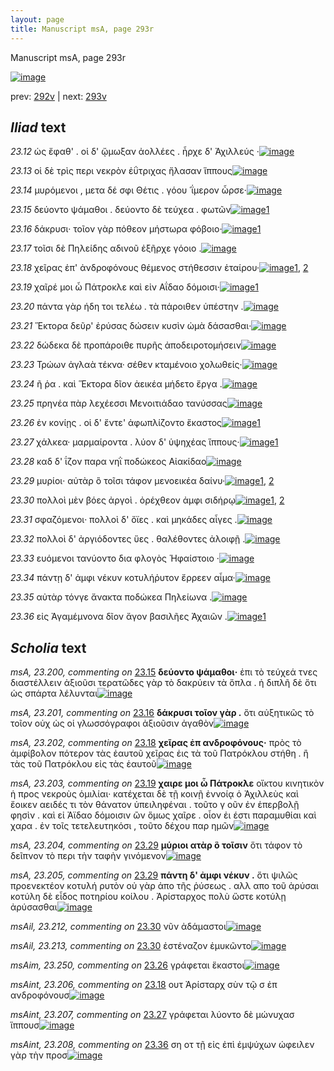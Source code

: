 ```yaml
---
layout: page
title: Manuscript msA, page 293r
---
```


Manuscript msA, page 293r

[![image](http://www.homermultitext.org/iipsrv?OBJ=IIP,1.0&FIF=/project/homer/pyramidal/deepzoom/hmt/vaimg/2017a/VA293RN_0463.tif&WID=100&CVT=JPEG)](http://www.homermultitext.org/ict2/?urn=urn:cite2:hmt:vaimg.2017a:VA293RN_0463)

prev:  [292v](../292v) | next:  [293v](../293v)

## *Iliad* text

*23.12* <a id="23.12"/> ὡς ἔφαθ' . οἱ δ' ᾤμωξαν ἀολλέες . ἦρχε δ' Ἀχιλλεύς ·[![image](http://www.homermultitext.org/iipsrv?OBJ=IIP,1.0&FIF=/project/homer/pyramidal/deepzoom/hmt/vaimg/2017a/VA293RN_0463.tif&RGN=0.19,0.2201,0.443,0.0331&WID=1000&CVT=JPEG)](http://www.homermultitext.org/ict2/?urn=urn:cite2:hmt:vaimg.2017a:VA293RN_0463@0.19,0.2201,0.443,0.0331)

*23.13* <a id="23.13"/> οἱ δὲ τρὶς περι νεκρὸν ἐΰτριχας ἤλασαν ἵππους[![image](http://www.homermultitext.org/iipsrv?OBJ=IIP,1.0&FIF=/project/homer/pyramidal/deepzoom/hmt/vaimg/2017a/VA293RN_0463.tif&RGN=0.187,0.2434,0.436,0.0323&WID=1000&CVT=JPEG)](http://www.homermultitext.org/ict2/?urn=urn:cite2:hmt:vaimg.2017a:VA293RN_0463@0.187,0.2434,0.436,0.0323)

*23.14* <a id="23.14"/> μυρόμενοι , μετα δέ σφι Θέτις . γόου ῾ΐμερον ὦρσε·[![image](http://www.homermultitext.org/iipsrv?OBJ=IIP,1.0&FIF=/project/homer/pyramidal/deepzoom/hmt/vaimg/2017a/VA293RN_0463.tif&RGN=0.19,0.2645,0.429,0.0323&WID=1000&CVT=JPEG)](http://www.homermultitext.org/ict2/?urn=urn:cite2:hmt:vaimg.2017a:VA293RN_0463@0.19,0.2645,0.429,0.0323)

*23.15* <a id="23.15"/> δεύοντο ψάμαθοι . δεύοντο δὲ τεύχεα . φωτῶν[![image](http://www.homermultitext.org/iipsrv?OBJ=IIP,1.0&FIF=/project/homer/pyramidal/deepzoom/hmt/vaimg/2017a/VA293RN_0463.tif&RGN=0.187,0.2832,0.397,0.0346&WID=1000&CVT=JPEG)](http://www.homermultitext.org/ict2/?urn=urn:cite2:hmt:vaimg.2017a:VA293RN_0463@0.187,0.2832,0.397,0.0346)[1](#msA_23.200)

*23.16* <a id="23.16"/> δάκρυσι· τοῖον γὰρ πόθεον μήστωρα φόβοιο·[![image](http://www.homermultitext.org/iipsrv?OBJ=IIP,1.0&FIF=/project/homer/pyramidal/deepzoom/hmt/vaimg/2017a/VA293RN_0463.tif&RGN=0.187,0.302,0.397,0.0368&WID=1000&CVT=JPEG)](http://www.homermultitext.org/ict2/?urn=urn:cite2:hmt:vaimg.2017a:VA293RN_0463@0.187,0.302,0.397,0.0368)[1](#msA_23.201)

*23.17* <a id="23.17"/> τοῖσι δὲ Πηλείδης αδινοῦ ἐξῆρχε γόοιο .[![image](http://www.homermultitext.org/iipsrv?OBJ=IIP,1.0&FIF=/project/homer/pyramidal/deepzoom/hmt/vaimg/2017a/VA293RN_0463.tif&RGN=0.181,0.3201,0.38,0.0353&WID=1000&CVT=JPEG)](http://www.homermultitext.org/ict2/?urn=urn:cite2:hmt:vaimg.2017a:VA293RN_0463@0.181,0.3201,0.38,0.0353)

*23.18* <a id="23.18"/> χεῖρας ἐπ' ἀνδροφόνους θέμενος στήθεσσιν ἑταίρου·[![image](http://www.homermultitext.org/iipsrv?OBJ=IIP,1.0&FIF=/project/homer/pyramidal/deepzoom/hmt/vaimg/2017a/VA293RN_0463.tif&RGN=0.181,0.3388,0.438,0.0391&WID=1000&CVT=JPEG)](http://www.homermultitext.org/ict2/?urn=urn:cite2:hmt:vaimg.2017a:VA293RN_0463@0.181,0.3388,0.438,0.0391)[1](#msA_23.202), [2](#msAint_23.206)

*23.19* <a id="23.19"/> χαῖρέ μοι ὦ Πάτροκλε καὶ εἰν Αΐδαο δόμοισι·[![image](http://www.homermultitext.org/iipsrv?OBJ=IIP,1.0&FIF=/project/homer/pyramidal/deepzoom/hmt/vaimg/2017a/VA293RN_0463.tif&RGN=0.18,0.3599,0.423,0.0323&WID=1000&CVT=JPEG)](http://www.homermultitext.org/ict2/?urn=urn:cite2:hmt:vaimg.2017a:VA293RN_0463@0.18,0.3599,0.423,0.0323)[1](#msA_23.203)

*23.20* <a id="23.20"/> πάντα γὰρ ήδη τοι τελέω . τὰ πάροιθεν ὑπέστην .[![image](http://www.homermultitext.org/iipsrv?OBJ=IIP,1.0&FIF=/project/homer/pyramidal/deepzoom/hmt/vaimg/2017a/VA293RN_0463.tif&RGN=0.177,0.3956,0.442,0.0398&WID=1000&CVT=JPEG)](http://www.homermultitext.org/ict2/?urn=urn:cite2:hmt:vaimg.2017a:VA293RN_0463@0.177,0.3956,0.442,0.0398)

*23.21* <a id="23.21"/> Ἕκτορα δεῦρ' ἐρύσας δώσειν κυσὶν ὠμὰ δάσασθαι·[![image](http://www.homermultitext.org/iipsrv?OBJ=IIP,1.0&FIF=/project/homer/pyramidal/deepzoom/hmt/vaimg/2017a/VA293RN_0463.tif&RGN=0.184,0.3971,0.43,0.0368&WID=1000&CVT=JPEG)](http://www.homermultitext.org/ict2/?urn=urn:cite2:hmt:vaimg.2017a:VA293RN_0463@0.184,0.3971,0.43,0.0368)

*23.22* <a id="23.22"/> δώδεκα δὲ προπάροιθε πυρῆς ἀποδειροτομήσειν[![image](http://www.homermultitext.org/iipsrv?OBJ=IIP,1.0&FIF=/project/homer/pyramidal/deepzoom/hmt/vaimg/2017a/VA293RN_0463.tif&RGN=0.177,0.4197,0.438,0.0308&WID=1000&CVT=JPEG)](http://www.homermultitext.org/ict2/?urn=urn:cite2:hmt:vaimg.2017a:VA293RN_0463@0.177,0.4197,0.438,0.0308)

*23.23* <a id="23.23"/> Τρώων ἀγλαὰ τέκνα· σέθεν κταμένοιο χολωθείς·[![image](http://www.homermultitext.org/iipsrv?OBJ=IIP,1.0&FIF=/project/homer/pyramidal/deepzoom/hmt/vaimg/2017a/VA293RN_0463.tif&RGN=0.187,0.4414,0.418,0.027&WID=1000&CVT=JPEG)](http://www.homermultitext.org/ict2/?urn=urn:cite2:hmt:vaimg.2017a:VA293RN_0463@0.187,0.4414,0.418,0.027)

*23.24* <a id="23.24"/> ῆ ῥα . καὶ Ἕκτορα δῖον ἀεικέα μήδετο ἔργα .[![image](http://www.homermultitext.org/iipsrv?OBJ=IIP,1.0&FIF=/project/homer/pyramidal/deepzoom/hmt/vaimg/2017a/VA293RN_0463.tif&RGN=0.18,0.455,0.388,0.0308&WID=1000&CVT=JPEG)](http://www.homermultitext.org/ict2/?urn=urn:cite2:hmt:vaimg.2017a:VA293RN_0463@0.18,0.455,0.388,0.0308)

*23.25* <a id="23.25"/> πρηνέα πὰρ λεχέεσσι Μενοιτιάδαο τανύσσας[![image](http://www.homermultitext.org/iipsrv?OBJ=IIP,1.0&FIF=/project/homer/pyramidal/deepzoom/hmt/vaimg/2017a/VA293RN_0463.tif&RGN=0.181,0.479,0.4,0.024&WID=1000&CVT=JPEG)](http://www.homermultitext.org/ict2/?urn=urn:cite2:hmt:vaimg.2017a:VA293RN_0463@0.181,0.479,0.4,0.024)

*23.26* <a id="23.26"/> ἐν κονίῃς . οἱ δ' ἔντε' ἀφωπλίζοντο ἕκαστος[![image](http://www.homermultitext.org/iipsrv?OBJ=IIP,1.0&FIF=/project/homer/pyramidal/deepzoom/hmt/vaimg/2017a/VA293RN_0463.tif&RGN=0.178,0.4932,0.383,0.03&WID=1000&CVT=JPEG)](http://www.homermultitext.org/ict2/?urn=urn:cite2:hmt:vaimg.2017a:VA293RN_0463@0.178,0.4932,0.383,0.03)[1](#msAim_23.250)

*23.27* <a id="23.27"/> χάλκεα· μαρμαίροντα . λύον δ' ὑψηχέας ἵππους·[![image](http://www.homermultitext.org/iipsrv?OBJ=IIP,1.0&FIF=/project/homer/pyramidal/deepzoom/hmt/vaimg/2017a/VA293RN_0463.tif&RGN=0.176,0.5105,0.416,0.03&WID=1000&CVT=JPEG)](http://www.homermultitext.org/ict2/?urn=urn:cite2:hmt:vaimg.2017a:VA293RN_0463@0.176,0.5105,0.416,0.03)[1](#msAint_23.207)

*23.28* <a id="23.28"/> καδ δ' ΐζον παρα νηῒ ποδώκεος Αἰακίδαο[![image](http://www.homermultitext.org/iipsrv?OBJ=IIP,1.0&FIF=/project/homer/pyramidal/deepzoom/hmt/vaimg/2017a/VA293RN_0463.tif&RGN=0.175,0.5278,0.401,0.0315&WID=1000&CVT=JPEG)](http://www.homermultitext.org/ict2/?urn=urn:cite2:hmt:vaimg.2017a:VA293RN_0463@0.175,0.5278,0.401,0.0315)

*23.29* <a id="23.29"/> μυρίοι· αὐτὰρ ὃ τοῖσι τάφον μενοεικέα δαίνυ·[![image](http://www.homermultitext.org/iipsrv?OBJ=IIP,1.0&FIF=/project/homer/pyramidal/deepzoom/hmt/vaimg/2017a/VA293RN_0463.tif&RGN=0.178,0.5495,0.395,0.0293&WID=1000&CVT=JPEG)](http://www.homermultitext.org/ict2/?urn=urn:cite2:hmt:vaimg.2017a:VA293RN_0463@0.178,0.5495,0.395,0.0293)[1](#msA_23.205), [2](#msA_23.204)

*23.30* <a id="23.30"/> πολλοὶ μὲν βόες ἀργοὶ . ὀρέχθεον ἀμφι σιδήρῳ[![image](http://www.homermultitext.org/iipsrv?OBJ=IIP,1.0&FIF=/project/homer/pyramidal/deepzoom/hmt/vaimg/2017a/VA293RN_0463.tif&RGN=0.179,0.5691,0.407,0.0293&WID=1000&CVT=JPEG)](http://www.homermultitext.org/ict2/?urn=urn:cite2:hmt:vaimg.2017a:VA293RN_0463@0.179,0.5691,0.407,0.0293)[1](#msAil_23.212), [2](#msAil_23.213)

*23.31* <a id="23.31"/> σφαζόμενοι· πολλοὶ δ' ὄϊες . καὶ μηκάδες αἶγες .[![image](http://www.homermultitext.org/iipsrv?OBJ=IIP,1.0&FIF=/project/homer/pyramidal/deepzoom/hmt/vaimg/2017a/VA293RN_0463.tif&RGN=0.175,0.5871,0.417,0.0315&WID=1000&CVT=JPEG)](http://www.homermultitext.org/ict2/?urn=urn:cite2:hmt:vaimg.2017a:VA293RN_0463@0.175,0.5871,0.417,0.0315)

*23.32* <a id="23.32"/> πολλοὶ δ' ἀργιόδοντες ὕες . θαλέθοντες ἀλοιφῇ .[![image](http://www.homermultitext.org/iipsrv?OBJ=IIP,1.0&FIF=/project/homer/pyramidal/deepzoom/hmt/vaimg/2017a/VA293RN_0463.tif&RGN=0.17,0.6081,0.424,0.0293&WID=1000&CVT=JPEG)](http://www.homermultitext.org/ict2/?urn=urn:cite2:hmt:vaimg.2017a:VA293RN_0463@0.17,0.6081,0.424,0.0293)

*23.33* <a id="23.33"/> ευόμενοι τανύοντο δια φλογὸς Ἡφαίστοιο ·[![image](http://www.homermultitext.org/iipsrv?OBJ=IIP,1.0&FIF=/project/homer/pyramidal/deepzoom/hmt/vaimg/2017a/VA293RN_0463.tif&RGN=0.173,0.6254,0.385,0.0285&WID=1000&CVT=JPEG)](http://www.homermultitext.org/ict2/?urn=urn:cite2:hmt:vaimg.2017a:VA293RN_0463@0.173,0.6254,0.385,0.0285)

*23.34* <a id="23.34"/> πάντῃ δ' ἀμφι νέκυν κοτυλήῤυτον ἔρρεεν αἷμα·[![image](http://www.homermultitext.org/iipsrv?OBJ=IIP,1.0&FIF=/project/homer/pyramidal/deepzoom/hmt/vaimg/2017a/VA293RN_0463.tif&RGN=0.176,0.6456,0.434,0.03&WID=1000&CVT=JPEG)](http://www.homermultitext.org/ict2/?urn=urn:cite2:hmt:vaimg.2017a:VA293RN_0463@0.176,0.6456,0.434,0.03)

*23.35* <a id="23.35"/> αὐτὰρ τόνγε ἄνακτα ποδώκεα Πηλείωνα .[![image](http://www.homermultitext.org/iipsrv?OBJ=IIP,1.0&FIF=/project/homer/pyramidal/deepzoom/hmt/vaimg/2017a/VA293RN_0463.tif&RGN=0.167,0.6622,0.389,0.03&WID=1000&CVT=JPEG)](http://www.homermultitext.org/ict2/?urn=urn:cite2:hmt:vaimg.2017a:VA293RN_0463@0.167,0.6622,0.389,0.03)

*23.36* <a id="23.36"/> εἰς Ἀγαμέμνονα δῖον ἄγον βασιλῆες Ἀχαιῶν .[![image](http://www.homermultitext.org/iipsrv?OBJ=IIP,1.0&FIF=/project/homer/pyramidal/deepzoom/hmt/vaimg/2017a/VA293RN_0463.tif&RGN=0.17,0.6787,0.391,0.0353&WID=1000&CVT=JPEG)](http://www.homermultitext.org/ict2/?urn=urn:cite2:hmt:vaimg.2017a:VA293RN_0463@0.17,0.6787,0.391,0.0353)[1](#msAint_23.208)

## *Scholia* text

*msA, 23.200, commenting on* [23.15](#23.15)  <a id="msA_23.200"/> **δεύοντο ψάμαθοι·** ἐπι τὸ τεύχεά τνες διαστέλλειν ἀξιοῦσι τερατῶδες γὰρ τὸ δακρύειν τὰ ὅπλα . ἡ διπλῆ δὲ ὅτι ὡς σπάρτα λέλυνται[![image](http://www.homermultitext.org/iipsrv?OBJ=IIP,1.0&FIF=/project/homer/pyramidal/deepzoom/hmt/vaimg/2017a/VA293RN_0463.tif&RGN=0.615,0.2905,0.204,0.0601&WID=1000&CVT=JPEG)](http://www.homermultitext.org/ict2/?urn=urn:cite2:hmt:vaimg.2017a:VA293RN_0463@0.615,0.2905,0.204,0.0601)

*msA, 23.201, commenting on* [23.16](#23.16)  <a id="msA_23.201"/> **δάκρυσι τοῖον γὰρ .** ὅτι αὐξητικῶς τὸ τοῖον οὑχ ὡς οἱ γλωσσόγραφοι ἀξιοῦσιν ἀγαθὸν[![image](http://www.homermultitext.org/iipsrv?OBJ=IIP,1.0&FIF=/project/homer/pyramidal/deepzoom/hmt/vaimg/2017a/VA293RN_0463.tif&RGN=0.616,0.3446,0.195,0.0398&WID=1000&CVT=JPEG)](http://www.homermultitext.org/ict2/?urn=urn:cite2:hmt:vaimg.2017a:VA293RN_0463@0.616,0.3446,0.195,0.0398)

*msA, 23.202, commenting on* [23.18](#23.18)  <a id="msA_23.202"/> **χεῖρας ἐπ ανδροφόνους·** πρὸς τὸ ἀμφίβολον πότερον τὰς ἐαυτοῦ χεῖρας ἐις τὰ τοῦ Πατρόκλου στήθη . ἢ τὰς τοῦ Πατρόκλου εἰς τὰς ἑαυτοῦ[![image](http://www.homermultitext.org/iipsrv?OBJ=IIP,1.0&FIF=/project/homer/pyramidal/deepzoom/hmt/vaimg/2017a/VA293RN_0463.tif&RGN=0.605,0.3754,0.208,0.0661&WID=1000&CVT=JPEG)](http://www.homermultitext.org/ict2/?urn=urn:cite2:hmt:vaimg.2017a:VA293RN_0463@0.605,0.3754,0.208,0.0661)

*msA, 23.203, commenting on* [23.19](#23.19)  <a id="msA_23.203"/> **χαιρε μοι ὦ Πάτροκλε** οἴκτου κινητικὸν ἡ προς νεκροὺς ὁμιλίαι· κατέχεται δὲ τῇ κοινῇ ἐννοίᾳ ὁ Ἀχιλλεὺς καὶ ἔοικεν αειδές τι τὸν θάνατον ὑπειληφέναι . τοῦτο γ οῦν ἐν ἑπερβολῇ φησὶν . καὶ εἰ Ἀϊδαο δόμοισιν ὢν ὅμως χαῖρε . οἷον ἐι έστι παραμυθίαι καὶ χαρα . ἐν τοῖς τετελευτηκόσι , τοῦτο δέχου παρ ημῶν[![image](http://www.homermultitext.org/iipsrv?OBJ=IIP,1.0&FIF=/project/homer/pyramidal/deepzoom/hmt/vaimg/2017a/VA293RN_0463.tif&RGN=0.598,0.4332,0.239,0.1156&WID=1000&CVT=JPEG)](http://www.homermultitext.org/ict2/?urn=urn:cite2:hmt:vaimg.2017a:VA293RN_0463@0.598,0.4332,0.239,0.1156)

*msA, 23.204, commenting on* [23.29](#23.29)  <a id="msA_23.204"/> **μύριοι ατὰρ ὃ τοῖσιν** ὅτι τάφον τὸ δεῖπνον τὸ περι τὴν ταφὴν γινόμενον[![image](http://www.homermultitext.org/iipsrv?OBJ=IIP,1.0&FIF=/project/homer/pyramidal/deepzoom/hmt/vaimg/2017a/VA293RN_0463.tif&RGN=0.593,0.5443,0.231,0.0353&WID=1000&CVT=JPEG)](http://www.homermultitext.org/ict2/?urn=urn:cite2:hmt:vaimg.2017a:VA293RN_0463@0.593,0.5443,0.231,0.0353)

*msA, 23.205, commenting on* [23.29](#23.29)  <a id="msA_23.205"/> **πάντη δ' ἀμφι νέκυν .** ὅτι ψιλῶς προενεκτέον κοτυλή ρυτὸν οὐ γὰρ ἀπο τῆς ῥύσεως . αλλ απο τοῦ ἀρύσαι κοτύλη δὲ εἶδος ποτηρίου κοίλου . Ἀρίσταρχος πολὺ ὥστε κοτύλῃ ἀρύσασθαι[![image](http://www.homermultitext.org/iipsrv?OBJ=IIP,1.0&FIF=/project/homer/pyramidal/deepzoom/hmt/vaimg/2017a/VA293RN_0463.tif&RGN=0.595,0.5721,0.228,0.0743&WID=1000&CVT=JPEG)](http://www.homermultitext.org/ict2/?urn=urn:cite2:hmt:vaimg.2017a:VA293RN_0463@0.595,0.5721,0.228,0.0743)

*msAil, 23.212, commenting on* [23.30](#23.30)  <a id="msAil_23.212"/> νῦν ἀδάμαστοι[![image](http://www.homermultitext.org/iipsrv?OBJ=IIP,1.0&FIF=/project/homer/pyramidal/deepzoom/hmt/vaimg/2017a/VA293RN_0463.tif&RGN=0.339,0.5683,0.08,0.0098&WID=1000&CVT=JPEG)](http://www.homermultitext.org/ict2/?urn=urn:cite2:hmt:vaimg.2017a:VA293RN_0463@0.339,0.5683,0.08,0.0098)

*msAil, 23.213, commenting on* [23.30](#23.30)  <a id="msAil_23.213"/> ἐστέναζον ἐμυκῶντο[![image](http://www.homermultitext.org/iipsrv?OBJ=IIP,1.0&FIF=/project/homer/pyramidal/deepzoom/hmt/vaimg/2017a/VA293RN_0463.tif&RGN=0.439,0.5721,0.11,0.0105&WID=1000&CVT=JPEG)](http://www.homermultitext.org/ict2/?urn=urn:cite2:hmt:vaimg.2017a:VA293RN_0463@0.439,0.5721,0.11,0.0105)

*msAim, 23.250, commenting on* [23.26](#23.26)  <a id="msAim_23.250"/> γράφεται ἕκαστοι[![image](http://www.homermultitext.org/iipsrv?OBJ=IIP,1.0&FIF=/project/homer/pyramidal/deepzoom/hmt/vaimg/2017a/VA293RN_0463.tif&RGN=0.552,0.4955,0.049,0.0293&WID=1000&CVT=JPEG)](http://www.homermultitext.org/ict2/?urn=urn:cite2:hmt:vaimg.2017a:VA293RN_0463@0.552,0.4955,0.049,0.0293)

*msAint, 23.206, commenting on* [23.18](#23.18)  <a id="msAint_23.206"/> ουτ Ἀρίσταρχ σὺν τῷ σ ἐπ ανδροφόνουσ[![image](http://www.homermultitext.org/iipsrv?OBJ=IIP,1.0&FIF=/project/homer/pyramidal/deepzoom/hmt/vaimg/2017a/VA293RN_0463.tif&RGN=0.115,0.3341,0.068,0.0511&WID=1000&CVT=JPEG)](http://www.homermultitext.org/ict2/?urn=urn:cite2:hmt:vaimg.2017a:VA293RN_0463@0.115,0.3341,0.068,0.0511)

*msAint, 23.207, commenting on* [23.27](#23.27)  <a id="msAint_23.207"/> γράφεται λύοντο δὲ μώνυχασ ἵππουσ[![image](http://www.homermultitext.org/iipsrv?OBJ=IIP,1.0&FIF=/project/homer/pyramidal/deepzoom/hmt/vaimg/2017a/VA293RN_0463.tif&RGN=0.106,0.5008,0.07,0.0518&WID=1000&CVT=JPEG)](http://www.homermultitext.org/ict2/?urn=urn:cite2:hmt:vaimg.2017a:VA293RN_0463@0.106,0.5008,0.07,0.0518)

*msAint, 23.208, commenting on* [23.36](#23.36)  <a id="msAint_23.208"/> ση οτ τῇ εἰς ἐπὶ ἐμψύχων ώφειλεν γὰρ τὴν προσ[![image](http://www.homermultitext.org/iipsrv?OBJ=IIP,1.0&FIF=/project/homer/pyramidal/deepzoom/hmt/vaimg/2017a/VA293RN_0463.tif&RGN=0.094,0.6727,0.085,0.0586&WID=1000&CVT=JPEG)](http://www.homermultitext.org/ict2/?urn=urn:cite2:hmt:vaimg.2017a:VA293RN_0463@0.094,0.6727,0.085,0.0586)
